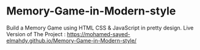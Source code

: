 # Memory-Game-in-Modern-style
Build a Memory Game using HTML CSS &amp; JavaScript in pretty design.
Live Version of The Project : https://mohamed-sayed-elmahdy.github.io/Memory-Game-in-Modern-style/
